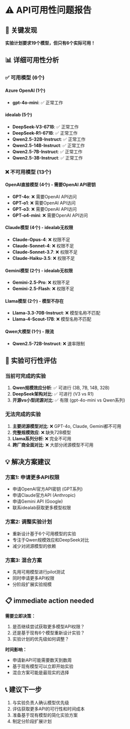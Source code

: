 # ⚠️ API可用性问题报告

## 🚨 关键发现
**实验计划要求19个模型，但只有6个实际可用！**

## 📊 详细可用性分析

### ✅ 可用模型 (6个)

#### Azure OpenAI (1个)
- **gpt-4o-mini**: ✅ 正常工作

#### idealab (5个)
- **DeepSeek-V3-671B**: ✅ 正常工作
- **DeepSeek-R1-671B**: ✅ 正常工作  
- **Qwen2.5-32B-Instruct**: ✅ 正常工作
- **Qwen2.5-14B-Instruct**: ✅ 正常工作
- **Qwen2.5-7B-Instruct**: ✅ 正常工作
- **Qwen2.5-3B-Instruct**: ✅ 正常工作

### ❌ 不可用模型 (13个)

#### OpenAI直接模型 (4个) - 需要OpenAI API密钥
- **GPT-4o**: ❌ 需要OpenAI API访问
- **GPT-o1**: ❌ 需要OpenAI API访问
- **GPT-o3**: ❌ 需要OpenAI API访问  
- **GPT-o4-mini**: ❌ 需要OpenAI API访问

#### Claude模型 (4个) - idealab无权限
- **Claude-Opus-4**: ❌ 权限不足
- **Claude-Sonnet-4**: ❌ 权限不足
- **Claude-Sonnet-3.7**: ❌ 权限不足
- **Claude-Haiku-3.5**: ❌ 权限不足

#### Gemini模型 (2个) - idealab无权限
- **Gemini-2.5-Pro**: ❌ 权限不足
- **Gemini-2.5-Flash**: ❌ 权限不足

#### Llama模型 (2个) - 模型不存在
- **Llama-3.3-70B-Instruct**: ❌ 模型名称不匹配
- **Llama-4-Scout-17B**: ❌ 模型名称不匹配

#### Qwen大模型 (1个) - 限流
- **Qwen2.5-72B-Instruct**: ❌ 速率限制

## 🎯 实验可行性评估

### 当前可完成的实验
1. **Qwen规模效应分析**: ✅ 可进行 (3B, 7B, 14B, 32B)
2. **DeepSeek架构对比**: ✅ 可进行 (V3 vs R1)
3. **开源vs小型闭源对比**: ✅ 有限 (gpt-4o-mini vs Qwen系列)

### 无法完成的实验
1. **主要闭源模型对比**: ❌ GPT-4o, Claude, Gemini都不可用
2. **完整规模效应**: ❌ 缺失72B模型
3. **Llama系列分析**: ❌ 完全不可用
4. **跨厂商全面对比**: ❌ 大部分闭源模型不可用

## 💡 解决方案建议

### 方案1: 申请更多API权限
- 申请OpenAI官方API密钥 (GPT系列)
- 申请Claude官方API (Anthropic)
- 申请Gemini API (Google)
- 联系idealab获取更多模型权限

### 方案2: 调整实验计划
- 重新设计基于6个可用模型的实验
- 专注于Qwen规模效应和DeepSeek对比
- 减少对闭源模型的依赖

### 方案3: 混合方案
- 先用可用模型进行pilot测试
- 同时申请更多API权限
- 分阶段扩展实验规模

## 📋 immediate action needed

**需要立即决策：**
1. 是否继续尝试获取更多模型API权限？
2. 还是基于现有6个模型重新设计实验？
3. 实验计划的优先级如何调整？

**时间影响：**
- 申请新API可能需要数天到数周
- 基于现有模型可以立即开始实验
- 混合方案可能是最现实的选择

## 📞 建议下一步
1. 与实验负责人确认模型优先级
2. 评估获取更多API的可行性和时间成本
3. 准备基于现有模型的简化实验方案
4. 制定分阶段扩展计划